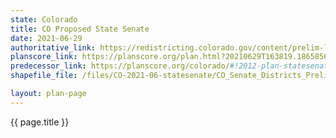 ```yaml
---
state: Colorado
title: CO Proposed State Senate
date: 2021-06-29
authoritative_link: https://redistricting.colorado.gov/content/prelim-legislative-maps
planscore_link: https://planscore.org/plan.html?20210629T163819.186585696Z
predecessor_link: https://planscore.org/colorado/#!2012-plan-statesenate-eg
shapefile_file: /files/CO-2021-06-statesenate/CO_Senate_Districts_Prelim_Final.zip

layout: plan-page
---
```


{{ page.title }}
